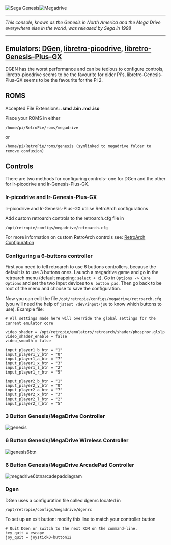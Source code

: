 ![Sega Genesis](http://upload.wikimedia.org/wikipedia/en/1/12/GenesisLogo.png)![Megadrive](http://upload.wikimedia.org/wikipedia/en/a/a8/Megadrive_logo.png)
***
_This console, known as the Genesis in North America and the Mega Drive everywhere else in the world, was released by Sega in 1998_
***
## Emulators: [DGen](http://dgen.sourceforge.net/), [libretro-picodrive](https://github.com/libretro/picodrive), [libretro-Genesis-Plus-GX](https://github.com/libretro/Genesis-Plus-GX)
DGEN has the worst performance and can be tedious to configure controls, libretro-picodrive seems to be the favourite for older Pi's, libretro-Genesis-Plus-GX seems to be the favourite for the Pi 2.
## ROMS
Accepted File Extensions: **.smd .bin .md .iso**

Place your ROMS in either
```
/home/pi/RetroPie/roms/megadrive
```
or
```
/home/pi/RetroPie/roms/genesis (symlinked to megadrive folder to remove confusion)
```

## Controls

There are two methods for configuring controls- one for DGen and the other for lr-picodrive and lr-Genesis-Plus-GX.

### lr-picodrive and lr-Genesis-Plus-GX

lr-picodrive and lr-Genesis-Plus-GX utilise RetroArch configurations

Add custom retroarch controls to the retroarch.cfg file in

```
/opt/retropie/configs/megadrive/retroarch.cfg
```
For more information on custom RetroArch controls see: [RetroArch Configuration](https://github.com/petrockblog/RetroPie-Setup/wiki/RetroArch-Configuration)

### Configuring a 6-buttons controller

First you need to tell retroarch to use 6 buttons controllers, because the default is to use 3 buttons ones. Launch a megadrive game and go in the retroarch menu (default mapping: `select + x`). Go in `Options -> Core Options` and set the two input devices to `6 button pad`. Then go back to be root of the menu and choose to save the configuration.

Now you can edit the file `/opt/retropie/configs/megadrive/retroarch.cfg` (you will need the help of `jstest /dev/input/js0` to know which buttons to use). Example file:

    # All settings made here will override the global settings for the current emulator core

    video_shader = /opt/retropie/emulators/retroarch/shader/phosphor.glslp
    video_shader_enable = false
    video_smooth = false

    input_player1_b_btn = "1"
    input_player1_y_btn = "0"
    input_player1_a_btn = "7"
    input_player1_x_btn = "3"
    input_player1_l_btn = "2"
    input_player1_r_btn = "5"

    input_player2_b_btn = "1"
    input_player2_y_btn = "0"
    input_player2_a_btn = "7"
    input_player2_x_btn = "3"
    input_player2_l_btn = "2"
    input_player2_r_btn = "5"

### 3 Button Genesis/MegaDrive Controller

![genesis](https://cloud.githubusercontent.com/assets/10035308/7336303/aec335e0-ebb4-11e4-93b3-26037dd26ffb.png)

### 6 Button Genesis/MegaDrive Wireless Controller

![genesis6btn](https://cloud.githubusercontent.com/assets/10035308/7336429/7e524110-ebbb-11e4-8777-05a824384d34.png)

### 6 Button Genesis/MegaDrive ArcadePad Controller

![megadrive6btnarcadepaddiagram](https://cloud.githubusercontent.com/assets/10035308/8268483/8b1b6dae-1744-11e5-9407-df58e2a81aad.png)

### Dgen

DGen uses a configuration file called dgenrc located in
```
/opt/retropie/configs/megadrive/dgenrc
```

To set up an exit button:
modify this line to match your controller button
```shell
# Quit DGen or switch to the next ROM on the command-line.
key_quit = escape
joy_quit = joystick0-button12
```